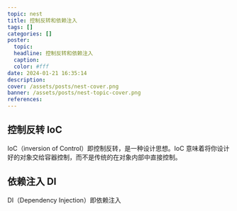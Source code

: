 ```yaml
---
topic: nest
title: 控制反转和依赖注入
tags: []
categories: []
poster:
  topic:
  headline: 控制反转和依赖注入
  caption:
  color: #fff
date: 2024-01-21 16:35:14
description:
cover: /assets/posts/nest-cover.png
banner: /assets/posts/nest-topic-cover.png
references:
---
```


## 控制反转 IoC

IoC（inversion of Control）即控制反转，是一种设计思想。IoC 意味着将你设计好的对象交给容器控制，而不是传统的在对象内部中直接控制。

## 依赖注入 DI

DI（Dependency Injection）即依赖注入
